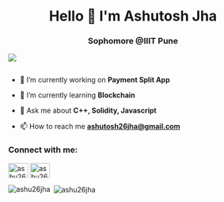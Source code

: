 <h1 align="center">Hello 👋 I'm Ashutosh Jha</h1>
<h3 align="center">Sophomore @IIIT Pune</h3>

![](https://komarev.com/ghpvc/?username=ashu26jha)
<p align="left"> <a href="https://twitter.com/" target="blank"><img src="https://img.shields.io/twitter/follow/?logo=twitter&style=for-the-badge" alt="" /></a> </p>

- 🔭 I’m currently working on **Payment Split App**

- 🌱 I’m currently learning **Blockchain**

- 💬 Ask me about **C++, Solidity, Javascript**

- 📫 How to reach me **ashutosh26jha@gmail.com**

<h3 align="left">Connect with me:</h3>
<p align="left">
<a href="https://instagram.com/ashu26jha" target="blank"><img align="center" src="https://raw.githubusercontent.com/rahuldkjain/github-profile-readme-generator/master/src/images/icons/Social/instagram.svg" alt="ashu26jha" height="30" width="40" /></a>
<a href="https://auth.geeksforgeeks.org/user/ashu26jha" target="blank"><img align="center" src="https://raw.githubusercontent.com/rahuldkjain/github-profile-readme-generator/master/src/images/icons/Social/geeks-for-geeks.svg" alt="ashu26jha" height="30" width="40" /></a>
</p>


<p><img align="left" src="https://github-readme-stats.vercel.app/api/top-langs?username=ashu26jha&show_icons=true&locale=en&layout=compact" alt="ashu26jha" /></p>






<p>&nbsp;<img align="center" src="https://github-readme-stats.vercel.app/api?username=ashu26jha&show_icons=true&locale=en" alt="ashu26jha" /></p>

